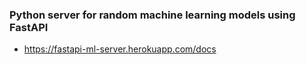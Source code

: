 ### Python server for random machine learning models using FastAPI 
- https://fastapi-ml-server.herokuapp.com/docs



